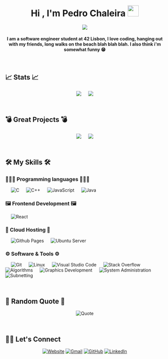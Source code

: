 
<h1 align="center">Hi , I'm Pedro Chaleira <img src="https://media.giphy.com/media/hvRJCLFzcasrR4ia7z/giphy.gif" width="35"></h1>
<p align="center">
  <a href="https://github.com/DenverCoder1/readme-typing-svg"><img src="https://readme-typing-svg.herokuapp.com?lines=Computer+Science+Student;Always%20learning%20new%20things&center=true&width=500&height=50"></a>
</p>
<h4 align="center">I am a software engineer student at 42 Lisbon, I love coding, hanging out with my friends, long walks on the beach blah blah blah. I also think i'm somewhat funny 😁</h4>
<br/>

## 📈 Stats 📈
<p align="center">
  <img align="middle" src="https://github-readme-stats.vercel.app/api?username=Chaleira&show_icons=true&count_private=true&theme=great-gatsby" />
  &emsp;
  <img align="middle" src="https://github-readme-stats.vercel.app/api/top-langs/?username=Chaleira&layout=compact&langs_count=8&theme=great-gatsby" />
</p>
<br/>

## 💣 Great Projects 💣
<p align="center">
  <img align="middle" src="https://github-readme-stats.vercel.app/api/pin/?username=Chaleira&repo=42_Minishell&theme=great-gatsby" />
  &emsp;
  <img align="middle" src="https://github-readme-stats.vercel.app/api/pin/?username=Chaleira&repo=42_Cub3D&theme=great-gatsby" />
</p>
<br/>

## 🛠️ My Skills 🛠️

### 👨🏼‍💻 Programming languages 👨🏼‍💻
<p align="left"> 
  &emsp; 
  <img alt="C" src="https://img.shields.io/badge/C%20-%232370ED.svg?logo=c&logoColor=white">
  &emsp;
  <img alt="C++" src="https://img.shields.io/badge/C++%20-%2300599C.svg?logo=c%2B%2B&logoColor=white">
  &emsp;
  <img alt="JavaScript" src="https://img.shields.io/badge/JavaScript%20-%23F7DF1E.svg?logo=javascript&logoColor=black">
  &emsp;
  <img alt="Java" src="https://img.shields.io/badge/Java-%23007396.svg?logo=java&logoColor=white">
</p>

### 🖼️ Frontend Development 🖼️
<p align="left"> 
  &emsp; 
 <img alt="React" src="https://img.shields.io/badge/React%20-%232222.svg?logo=react&logoColor=%23087ea4">
</p>

### 💾 Cloud Hosting 💾
<p align="left">
  &emsp;
  <img alt="Github Pages" src="https://img.shields.io/badge/GitHub%20Pages-%23327FC7.svg?style=flat&llogo=github&logoColor=white">
  &emsp;
  <img alt="Ubuntu Server" src="https://img.shields.io/badge/Ubuntu%20Server-black?style=flat&logo=ubuntu&logoColor=white&color=red">
 </p>

 ### ⚙️ Software & Tools ⚙️
 
<p>
  &emsp;
    <img alt="Git" src="https://img.shields.io/badge/Git%20-%23F05033.svg?logo=git&logoColor=white">
  &emsp;
    <img alt="Linux" src="https://img.shields.io/badge/Linux-FCC624?style=flat&logo=linux&logoColor=black">
  &emsp;
    <img alt="Visual Studio Code" src="https://img.shields.io/badge/Visual%20Studio%20Code-0078d7.svg?logo=visual-studio-code&logoColor=white">
  &emsp;
    <img alt="Stack Overflow" src="https://img.shields.io/badge/-Stack%20Overflow-FE7A16?logo=stack-overflow&logoColor=white">
  &emsp;
    <img alt="Algorithms" src="https://img.shields.io/badge/Algorithms-black?style=flat&logo=algorithm&logoColor=white">
  &emsp;
    <img alt="Graphics Development" src="https://img.shields.io/badge/Graphics%20Development-lightblue?style=flat&logo=algorithm&logoColor=white">
  &emsp;
    <img alt="System Administration" src="https://img.shields.io/badge/System%20Administration%20-%20green?style=flat&logo=algorithm&logoColor=white">
  &emsp;
    <img alt="Subnetting" src="https://img.shields.io/badge/Subnetting-%20grey?style=flat&logo=algorithm&logoColor=white">
</p>
<br/>

## 📜 Random Quote 📜
<p align="center">
  <img alt="Quote" src="https://quotes-github-readme.vercel.app/api?type=horizontal&theme=great-gatsby">
</p>
<br/>

## 🙋‍♀️ Let's Connect
<p align="center">
  <a href="https://chaleira.github.io/Portfolio/"><img src="https://img.icons8.com/bubbles/50/000000/web.png" alt="Website"/></a>
	<a href="mailto:pedromchaleira@gmail.com"><img src="https://img.icons8.com/bubbles/50/000000/gmail.png" alt="Gmail"/></a>
	<a href="https://github.com/Chaleira"><img src="https://img.icons8.com/bubbles/50/000000/github.png" alt="GitHub"/></a>
	<a href="https://www.linkedin.com/in/pedro-chaleira-3a124919a/"><img src="https://img.icons8.com/bubbles/50/000000/linkedin.png" alt="LinkedIn"/></a>
	
</p>
